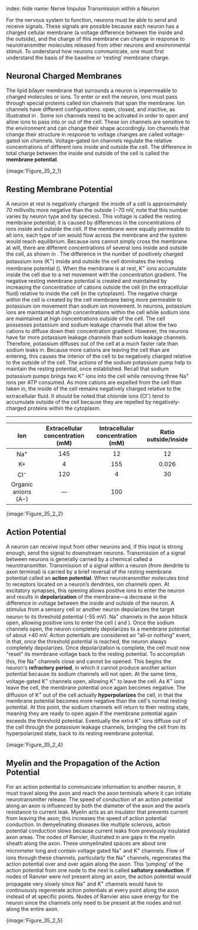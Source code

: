 index: hide
name: Nerve Impulse Transmission within a Neuron

For the nervous system to function, neurons must be able to send and receive signals. These signals are possible because each neuron has a charged cellular membrane (a voltage difference between the inside and the outside), and the charge of this membrane can change in response to neurotransmitter molecules released from other neurons and environmental stimuli. To understand how neurons communicate, one must first understand the basis of the baseline or ‘resting’ membrane charge.

## Neuronal Charged Membranes

The lipid bilayer membrane that surrounds a neuron is impermeable to charged molecules or ions. To enter or exit the neuron, ions must pass through special proteins called ion channels that span the membrane. Ion channels have different configurations: open, closed, and inactive, as illustrated in . Some ion channels need to be activated in order to open and allow ions to pass into or out of the cell. These ion channels are sensitive to the environment and can change their shape accordingly. Ion channels that change their structure in response to voltage changes are called voltage-gated ion channels. Voltage-gated ion channels regulate the relative concentrations of different ions inside and outside the cell. The difference in total charge between the inside and outside of the cell is called the  **membrane potential**.


{image:'Figure_35_2_1}
        

## Resting Membrane Potential

A neuron at rest is negatively charged: the inside of a cell is approximately 70 millivolts more negative than the outside (−70 mV, note that this number varies by neuron type and by species). This voltage is called the resting membrane potential; it is caused by differences in the concentrations of ions inside and outside the cell. If the membrane were equally permeable to all ions, each type of ion would flow across the membrane and the system would reach equilibrium. Because ions cannot simply cross the membrane at will, there are different concentrations of several ions inside and outside the cell, as shown in . The difference in the number of positively charged potassium ions (K<sup>+</sup>) inside and outside the cell dominates the resting membrane potential (). When the membrane is at rest, K<sup>+</sup> ions accumulate inside the cell due to a net movement with the concentration gradient. The negative resting membrane potential is created and maintained by increasing the concentration of cations outside the cell (in the extracellular fluid) relative to inside the cell (in the cytoplasm). The negative charge within the cell is created by the cell membrane being more permeable to potassium ion movement than sodium ion movement. In neurons, potassium ions are maintained at high concentrations within the cell while sodium ions are maintained at high concentrations outside of the cell. The cell possesses potassium and sodium leakage channels that allow the two cations to diffuse down their concentration gradient. However, the neurons have far more potassium leakage channels than sodium leakage channels. Therefore, potassium diffuses out of the cell at a much faster rate than sodium leaks in. Because more cations are leaving the cell than are entering, this causes the interior of the cell to be negatively charged relative to the outside of the cell. The actions of the sodium potassium pump help to maintain the resting potential, once established. Recall that  sodium potassium pumps brings two K<sup>+</sup> ions into the cell while removing three Na<sup>+</sup> ions per ATP consumed. As more cations are expelled from the cell than taken in, the inside of the cell remains negatively charged relative to the extracellular fluid. It should be noted that chloride ions (Cl<sup>–</sup>) tend to accumulate outside of the cell because they are repelled by negatively-charged proteins within the cytoplasm.


****

| Ion | Extracellular concentration (mM) | Intracellular concentration (mM) | Ratio outside/inside |
|:-:|:-:|:-:|:-:|
| Na<sup>+</sup> | 145 | 12 | 12 |
| K+ | 4 | 155 | 0.026 |
| Cl<sup>−</sup> | 120 | 4 | 30 |
| Organic anions (A−) | — | 100 |  |
    


{image:'Figure_35_2_2}
        

## Action Potential

A neuron can receive input from other neurons and, if this input is strong enough, send the signal to downstream neurons. Transmission of a signal between neurons is generally carried by a chemical called a neurotransmitter. Transmission of a signal within a neuron (from dendrite to axon terminal) is carried by a brief reversal of the resting membrane potential called an  **action potential**. When neurotransmitter molecules bind to receptors located on a neuron’s dendrites, ion channels open. At excitatory synapses, this opening allows positive ions to enter the neuron and results in  **depolarization** of the membrane—a decrease in the difference in voltage between the inside and outside of the neuron. A stimulus from a sensory cell or another neuron depolarizes the target neuron to  its threshold potential (-55 mV). Na<sup>+</sup> channels in the axon hillock open, allowing positive ions to enter the cell ( and ). Once the sodium channels open, the neuron completely depolarizes to a membrane potential of about +40 mV.  Action potentials are considered an "all-or nothing" event, in that, once the threshold potential is reached, the neuron always completely depolarizes. Once depolarization is complete, the cell must now "reset" its membrane voltage back to the resting potential. To accomplish this, the Na<sup>+</sup> channels close and cannot be opened. This begins the neuron's  **refractory period**, in which it cannot produce another action potential because its sodium channels will not open. At the same time, voltage-gated K<sup>+</sup> channels open, allowing K<sup>+</sup> to leave the cell. As K<sup>+</sup> ions leave the cell, the membrane potential once again becomes negative. The diffusion of K<sup>+</sup> out of the cell actually  **hyperpolarizes** the cell, in that the membrane potential becomes more negative than the cell's normal resting potential. At this point, the sodium channels will return to their resting state, meaning they are ready to open again if the membrane potential again  exceeds the threshold potential. Eventually the extra K<sup>+</sup> ions diffuse out of the cell through the potassium leakage channels, bringing the cell from its hyperpolarized state, back to its resting membrane potential. 



{image:'Figure_35_2_4}
        

## Myelin and the Propagation of the Action Potential

For an action potential to communicate information to another neuron, it must travel along the axon and reach the axon terminals where it can initiate neurotransmitter release. The speed of conduction of an action potential along an axon is influenced by both the diameter of the axon and the axon’s resistance to current leak. Myelin acts as an insulator that prevents current from leaving the axon; this increases the speed of action potential conduction. In demyelinating diseases like multiple sclerosis, action potential conduction slows because current leaks from previously insulated axon areas. The nodes of Ranvier, illustrated in  are gaps in the myelin sheath along the axon. These unmyelinated spaces are about one micrometer long and contain voltage gated Na<sup>+</sup> and K<sup>+</sup> channels. Flow of ions through these channels, particularly the Na<sup>+</sup> channels, regenerates the action potential over and over again along the axon. This ‘jumping’ of the action potential from one node to the next is called  **saltatory conduction**. If nodes of Ranvier were not present along an axon, the action potential would propagate very slowly since Na<sup>+</sup> and K<sup>+</sup> channels would have to continuously regenerate action potentials at every point along the axon instead of at specific points. Nodes of Ranvier also save energy for the neuron since the channels only need to be present at the nodes and not along the entire axon.


{image:'Figure_35_2_5}
        
